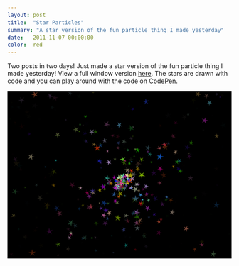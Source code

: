 ```yaml
---
layout: post
title:  "Star Particles"
summary: "A star version of the fun particle thing I made yesterday"
date:   2011-11-07 00:00:00
color:  red
---
```


Two posts in two days! Just made a star version of the fun particle thing I made yesterday! View a full window version [here](http://www.flashmonkey.co.uk/lab/js-particles/stars/). The stars are drawn with code and you can play around with the code on [CodePen](http://codepen.io/flash-monkey/pen/jbyKB).

[![Screenshot of star particles](/images/star-particles/star-particles.png)](http://www.flashmonkey.co.uk/lab/js-particles/stars/)
